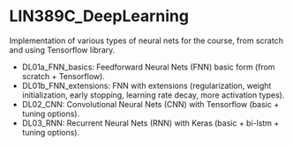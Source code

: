 # LIN389C_DeepLearning

Implementation of various types of neural nets for the course, from scratch and using Tensorflow library.

* DL01a_FNN_basics: Feedforward Neural Nets (FNN) basic form (from scratch + Tensorflow).
* DL01b_FNN_extensions: FNN with extensions (regularization, weight initialization, early stopping, learning rate decay, more activation types).
* DL02_CNN: Convolutional Neural Nets (CNN) with Tensorflow (basic + tuning options).
* DL03_RNN: Recurrent Neural Nets (RNN) with Keras (basic + bi-lstm + tuning options).
